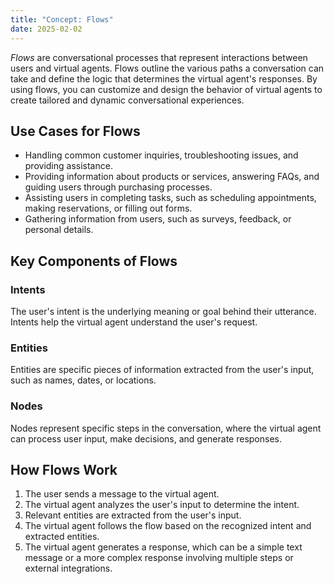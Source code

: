 ```yaml
---
title: "Concept: Flows"
date: 2025-02-02
---
```


*Flows* are conversational processes that represent interactions between users and virtual agents. Flows outline the various paths a conversation can take and define the logic that determines the virtual agent's responses. By using flows, you can customize and design the behavior of virtual agents to create tailored and dynamic conversational experiences.

## Use Cases for Flows

- Handling common customer inquiries, troubleshooting issues, and providing assistance.
- Providing information about products or services, answering FAQs, and guiding users through purchasing processes.
- Assisting users in completing tasks, such as scheduling appointments, making reservations, or filling out forms.
- Gathering information from users, such as surveys, feedback, or personal details.

## Key Components of Flows

### Intents

The user's intent is the underlying meaning or goal behind their utterance. Intents help the virtual agent understand the user's request.

### Entities

Entities are specific pieces of information extracted from the user's input, such as names, dates, or locations.

### Nodes

Nodes represent specific steps in the conversation, where the virtual agent can process user input, make decisions, and generate responses.

## How Flows Work

1. The user sends a message to the virtual agent.
2. The virtual agent analyzes the user's input to determine the intent.
3. Relevant entities are extracted from the user's input.
4. The virtual agent follows the flow based on the recognized intent and extracted entities.
5. The virtual agent generates a response, which can be a simple text message or a more complex response involving multiple steps or external integrations.
